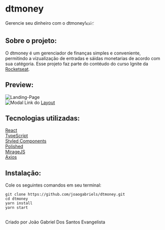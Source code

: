 # dtmoney

Gerencie seu dinheiro com o dtmoney!💵💹

## Sobre o projeto:  

O dtmoney é um gerenciador de finanças simples e conveniente, permitindo a vizualização de entradas e sáidas monetarias de acordo com sua catégoria. Esse projeto faz parte do contéudo do curso Ignite da [Rocketseat](https://app.rocketseat.com.br/).

## Preview:
  ![Landing-Page](https://i.imgur.com/aZswVPZ.png)</br>
  ![Modal](https://i.imgur.com/JC0GUUv.png)
  Link do [Layout](https://www.figma.com/file/0xmu9mj2TJYoIOubBFWsk5/dtmoney-Ignite-(Copy)?node-id=0%3A1)

## Tecnologias utilizadas: 
  [React](https://reactjs.org/)</br>
  [TypeScript](https://www.typescriptlang.org/)</br>
  [Styled Components](https://styled-components.com/)</br>
  [Polished](https://polished.js.org/)</br>
  [MirageJS](https://miragejs.com/)</br>
  [Axios](https://github.com/axios/axios)</br>

## Instalação: 
  Cole os seguintes comandos em seu terminal:
  ```
  git clone https://github.com/joaogabriels/dtmoney.git
  cd dtmoney
  yarn install
  yarn start
  ```
## 
  Criado por João Gabriel Dos Santos Evangelista 
